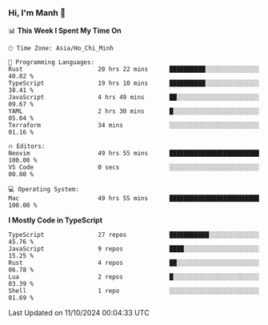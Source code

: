 ### Hi, I'm Manh 👋

<!--START_SECTION:waka-->
📊 **This Week I Spent My Time On** 

```text
🕑︎ Time Zone: Asia/Ho_Chi_Minh

💬 Programming Languages: 
Rust                     20 hrs 22 mins      ██████████░░░░░░░░░░░░░░░   40.82 % 
TypeScript               19 hrs 10 mins      ██████████░░░░░░░░░░░░░░░   38.41 % 
JavaScript               4 hrs 49 mins       ██░░░░░░░░░░░░░░░░░░░░░░░   09.67 % 
YAML                     2 hrs 30 mins       █░░░░░░░░░░░░░░░░░░░░░░░░   05.04 % 
Terraform                34 mins             ░░░░░░░░░░░░░░░░░░░░░░░░░   01.16 % 

🔥 Editors: 
Neovim                   49 hrs 55 mins      █████████████████████████   100.00 % 
VS Code                  0 secs              ░░░░░░░░░░░░░░░░░░░░░░░░░   00.00 % 

💻 Operating System: 
Mac                      49 hrs 55 mins      █████████████████████████   100.00 % 
```

**I Mostly Code in TypeScript** 

```text
TypeScript               27 repos            ███████████░░░░░░░░░░░░░░   45.76 % 
JavaScript               9 repos             ████░░░░░░░░░░░░░░░░░░░░░   15.25 % 
Rust                     4 repos             ██░░░░░░░░░░░░░░░░░░░░░░░   06.78 % 
Lua                      2 repos             █░░░░░░░░░░░░░░░░░░░░░░░░   03.39 % 
Shell                    1 repo              ░░░░░░░░░░░░░░░░░░░░░░░░░   01.69 % 
```




 Last Updated on 11/10/2024 00:04:33 UTC
<!--END_SECTION:waka-->
